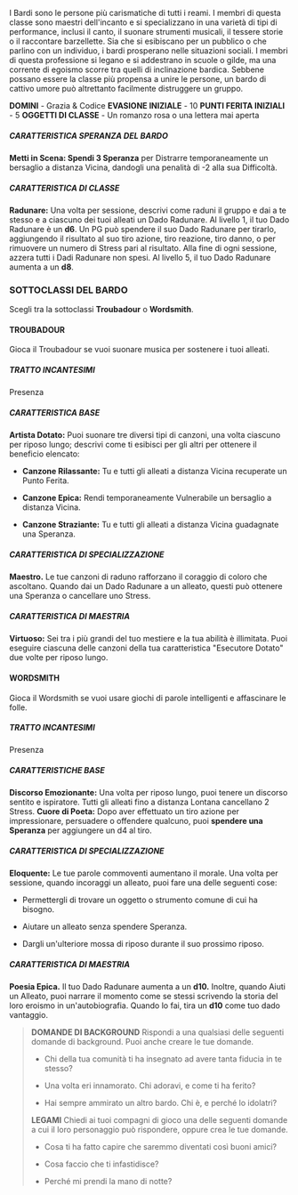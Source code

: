 I Bardi sono le persone più carismatiche di tutti i reami. I membri di questa classe sono maestri dell'incanto e si specializzano in una varietà di tipi di performance, inclusi il canto, il suonare strumenti musicali, il tessere storie o il raccontare barzellette. Sia che si esibiscano per un pubblico o che parlino con un individuo, i bardi prosperano nelle situazioni sociali. I membri di questa professione si legano e si addestrano in scuole o gilde, ma una corrente di egoismo scorre tra quelli di inclinazione bardica. Sebbene possano essere la classe più propensa a unire le persone, un bardo di cattivo umore può altrettanto facilmente distruggere un gruppo.

**DOMINI** - Grazia & Codice
**EVASIONE INIZIALE** - 10
**PUNTI FERITA INIZIALI** - 5
**OGGETTI DI CLASSE** - Un romanzo rosa o una lettera mai aperta

##### **CARATTERISTICA SPERANZA DEL BARDO**
**Metti in Scena: Spendi 3 Speranza** per Distrarre temporaneamente un bersaglio a distanza Vicina, dandogli una penalità di -2 alla sua Difficoltà.

##### **CARATTERISTICA DI CLASSE**
**Radunare:** Una volta per sessione, descrivi come raduni il gruppo e dai a te stesso e a ciascuno dei tuoi alleati un Dado Radunare. Al livello 1, il tuo Dado Radunare è un **d6**. Un PG può spendere il suo Dado Radunare per tirarlo, aggiungendo il risultato al suo tiro azione, tiro reazione, tiro danno, o per rimuovere un numero di Stress pari al risultato. Alla fine di ogni sessione, azzera tutti i Dadi Radunare non spesi. Al livello 5, il tuo Dado Radunare aumenta a un **d8**.

### SOTTOCLASSI DEL BARDO
Scegli tra la sottoclassi **Troubadour** o **Wordsmith**.

#### TROUBADOUR
Gioca il Troubadour se vuoi suonare musica per sostenere i tuoi alleati.

##### TRATTO INCANTESIMI
Presenza

##### CARATTERISTICA BASE
**Artista Dotato:** Puoi suonare tre diversi tipi di canzoni, una volta ciascuno per riposo lungo; descrivi come ti esibisci per gli altri per ottenere il beneficio elencato:

- **Canzone Rilassante:** Tu e tutti gli alleati a distanza Vicina recuperate un Punto Ferita.

- **Canzone Epica:** Rendi temporaneamente Vulnerabile un bersaglio a distanza Vicina.

- **Canzone Straziante:** Tu e tutti gli alleati a distanza Vicina guadagnate una Speranza.

##### CARATTERISTICA DI SPECIALIZZAZIONE
**Maestro.** Le tue canzoni di raduno rafforzano il coraggio di coloro che ascoltano. Quando dai un Dado Radunare a un alleato, questi può ottenere una Speranza o cancellare uno Stress.

##### CARATTERISTICA DI MAESTRIA
**Virtuoso:** Sei tra i più grandi del tuo mestiere e la tua abilità è illimitata. Puoi eseguire ciascuna delle canzoni della tua caratteristica "Esecutore Dotato" due volte per riposo lungo.

#### WORDSMITH
Gioca il Wordsmith se vuoi usare giochi di parole intelligenti e affascinare le folle.

##### TRATTO INCANTESIMI
Presenza

##### CARATTERISTICHE BASE
**Discorso Emozionante:** Una volta per riposo lungo, puoi tenere un discorso sentito e ispiratore. Tutti gli alleati fino a distanza Lontana cancellano 2 Stress.
**Cuore di Poeta:** Dopo aver effettuato un tiro azione per impressionare, persuadere o offendere qualcuno, puoi **spendere una Speranza** per aggiungere un d4 al tiro.

##### CARATTERISTICA DI SPECIALIZZAZIONE
**Eloquente:** Le tue parole commoventi aumentano il morale. Una volta per sessione, quando incoraggi un alleato, puoi fare una delle seguenti cose:

- Permettergli di trovare un oggetto o strumento comune di cui ha bisogno.

- Aiutare un alleato senza spendere Speranza.

- Dargli un'ulteriore mossa di riposo durante il suo prossimo riposo.

##### CARATTERISTICA DI MAESTRIA
**Poesia Epica.** Il tuo Dado Radunare aumenta a un **d10.** Inoltre, quando Aiuti un Alleato, puoi narrare il momento come se stessi scrivendo la storia del loro eroismo in un'autobiografia. Quando lo fai, tira un **d10** come tuo dado vantaggio.

> **DOMANDE DI BACKGROUND**
> Rispondi a una qualsiasi delle seguenti domande di background. Puoi anche creare le tue domande.
> 
> - Chi della tua comunità ti ha insegnato ad avere tanta fiducia in te stesso?
> 
> - Una volta eri innamorato. Chi adoravi, e come ti ha ferito?
> 
> - Hai sempre ammirato un altro bardo. Chi è, e perché lo idolatri?
> 
> **LEGAMI**
> Chiedi ai tuoi compagni di gioco una delle seguenti domande a cui il loro personaggio può rispondere, oppure crea le tue domande.
> 
> - Cosa ti ha fatto capire che saremmo diventati così buoni amici?
> 
> - Cosa faccio che ti infastidisce?
> 
> - Perché mi prendi la mano di notte?